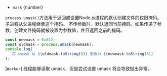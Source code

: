 <!-- YAML
added: v0.1.19
-->

* `mask` {number}

`process.umask()`方法用于返回或设置Node.js进程的默认创建文件的权限掩码。子进程从父进程继承这个掩码。
不传参数时，默认返回当前掩码，如果传递了参数，创建文件掩码就被设置为参数值，并且返回之前的掩码。
```js
const newmask = 0o022;
const oldmask = process.umask(newmask);
console.log(
  `将 umask 从 ${oldmask.toString(8)} 更改为 ${newmask.toString(8)}`
);
```

[`Worker`] 线程能够读取 umask，但是尝试设置 umask 将会导致抛出异常。


